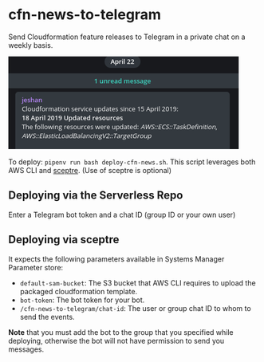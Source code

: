 # cfn-news-to-telegram
Send Cloudformation feature releases to Telegram in a private chat on a weekly basis.

![Demo](https://raw.githubusercontent.com/jeshan/cfn-news-to-telegram/master/screenshot.png)

To deploy: `pipenv run bash deploy-cfn-news.sh`. This script leverages both AWS CLI and [sceptre](https://github.com/cloudreach/sceptre). (Use of sceptre is optional)

## Deploying via the Serverless Repo
Enter a Telegram bot token and a chat ID (group ID or your own user)

## Deploying via sceptre

It expects the following parameters available in Systems Manager Parameter store:

- `default-sam-bucket`: The S3 bucket that AWS CLI requires to upload the packaged cloudformation template.
- `bot-token`: The bot token for your bot.
- `/cfn-news-to-telegram/chat-id`: The user or group chat ID to whom to send the events.

**Note** that you must add the bot to the group that you specified while deploying, otherwise the bot will not have permission to send you messages.
